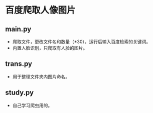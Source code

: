 # 百度爬取人像图片

## main.py

- 爬取文件，更改文件名和数量（*30），运行后输入百度检索的关键词。
- 内置人脸识别，只爬取有人脸的图片。

## trans.py

- 用于整理文件夹内图片命名。

## study.py

- 自己学习爬虫用的。